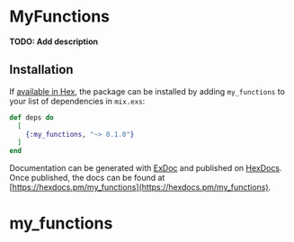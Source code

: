 # MyFunctions

**TODO: Add description**

## Installation

If [available in Hex](https://hex.pm/docs/publish), the package can be installed
by adding `my_functions` to your list of dependencies in `mix.exs`:

```elixir
def deps do
  [
    {:my_functions, "~> 0.1.0"}
  ]
end
```

Documentation can be generated with [ExDoc](https://github.com/elixir-lang/ex_doc)
and published on [HexDocs](https://hexdocs.pm). Once published, the docs can
be found at [https://hexdocs.pm/my_functions](https://hexdocs.pm/my_functions).

# my_functions
